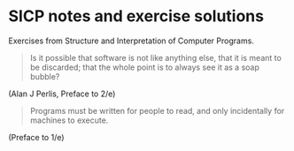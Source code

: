 # SICP notes and exercise solutions

Exercises from Structure and Interpretation of Computer Programs.

<blockquote>Is it possible that software is not like anything else, that it is meant to be discarded; that the whole point is to always see it as a soap bubble?</blockquote>

(Alan J Perlis, Preface to 2/e)

<blockquote>Programs must be written for people to read, and only incidentally for machines to execute.</blockquote>

(Preface to 1/e)
